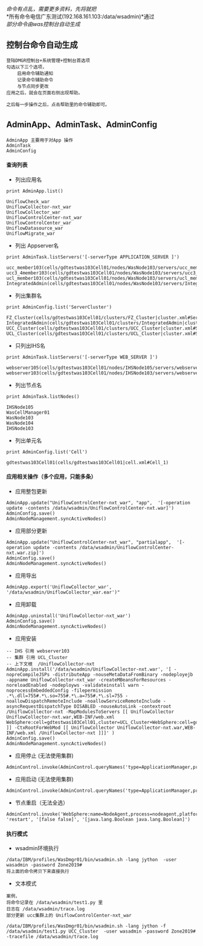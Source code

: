     
*命令有点乱，需要更多资料，先将就把*  
*所有命令电信广东测试(192.168.161.103:/data/wsadmin)*通过  
*部分命令由was控制台自动生成*

## 控制台命令自动生成

    登陆DMGR控制台+系统管理+控制台首选项
    勾选以下三个选项，
        启用命令辅助通知
        记录命令辅助命令
        与节点同步更改
    应用之后，就会在页面右侧出现帮助。

    之后每一步操作之后，点击帮助里的命令辅助即可。
    

## AdminApp、AdminTask、AdminConfig



```
AdminApp 主要用于对App 操作
AdminTask 
AdminConfig
```


#### 查询列表



- 列出应用名


```
print AdminApp.list() 

UniflowCheck_war
UniflowCollector-nxt_war
UniflowCollector_war
UniflowControlCenter-nxt_war
UniflowControlCenter_war
UniflowDatasource_war
UniflowMigrate_war

```


- 列出 Appserver名


```
print AdminTask.listServers('[-serverType APPLICATION_SERVER ]')

ucc_member103(cells/gdtestwas103Cell01/nodes/WasNode103/servers/ucc_member103|server.xml)
ucc3_4member103(cells/gdtestwas103Cell01/nodes/WasNode103/servers/ucc3_4member103|server.xml)
ucl_member103(cells/gdtestwas103Cell01/nodes/WasNode103/servers/ucl_member103|server.xml)
IntegratedAdmin(cells/gdtestwas103Cell01/nodes/WasNode103/servers/IntegratedAdmin|server.xml)
```



- 列出集群名


```
print AdminConfig.list('ServerCluster')

FZ_Cluster(cells/gdtestwas103Cell01/clusters/FZ_Cluster|cluster.xml#ServerCluster_1419852602073)
IntegratedAdmin(cells/gdtestwas103Cell01/clusters/IntegratedAdmin|cluster.xml#ServerCluster_1435838255511)
UCC_Cluster(cells/gdtestwas103Cell01/clusters/UCC_Cluster|cluster.xml#ServerCluster_1419842719053)
UCL_Cluster(cells/gdtestwas103Cell01/clusters/UCL_Cluster|cluster.xml#ServerCluster_1419842877134)
```



- 只列出IHS名


```
print AdminTask.listServers('[-serverType WEB_SERVER ]') 

webserver105(cells/gdtestwas103Cell01/nodes/IHSNode105/servers/webserver105|server.xml)
webserver103(cells/gdtestwas103Cell01/nodes/IHSNode103/servers/webserver103|server.xml)
```


- 列出节点名


```
print AdminTask.listNodes()

IHSNode105
WasCellManager01
WasNode103
WasNode104
IHSNode103
```


- 列出单元名

```
print AdminConfig.list('Cell')

gdtestwas103Cell01(cells/gdtestwas103Cell01|cell.xml#Cell_1)
```


#### 应用相关操作（多个应用，只能多条）



- 应用整包更新


```
AdminApp.update("UniflowControlCenter-nxt_war", "app",  '[-operation update -contents /data/wsadmin/UniflowControlCenter-nxt.war]')
AdminConfig.save()
AdminNodeManagement.syncActiveNodes()
```



- 应用部分更新


```
AdminApp.update("UniflowControlCenter-nxt_war", "partialapp",  '[-operation update -contents /data/wsadmin/UniflowControlCenter-nxt.war.zip]')
AdminConfig.save()
AdminNodeManagement.syncActiveNodes()
```


- 应用导出


```
AdminApp.export('UniflowCollector_war', '/data/wsadmin/UniflowCollector_war.ear')"
```


- 应用卸载


```
AdminApp.uninstall('UniflowCollector-nxt_war')
AdminConfig.save()
AdminNodeManagement.syncActiveNodes()
```


- 应用安装


```
-- IHS 引用 webserver103
-- 集群 引用 UCL_Cluster
-- 上下文根  /UniflowCollector-nxt
AdminApp.install('/data/wsadmin/UniflowCollector-nxt.war', '[ -nopreCompileJSPs -distributeApp -nouseMetaDataFromBinary -nodeployejb -appname UniflowCollector-nxt_war -createMBeansForResources -noreloadEnabled -nodeployws -validateinstall warn -noprocessEmbeddedConfig -filepermission .*\.dll=755#.*\.so=755#.*\.a=755#.*\.sl=755 -noallowDispatchRemoteInclude -noallowServiceRemoteInclude -asyncRequestDispatchType DISABLED -nouseAutoLink -contextroot /UniflowCollector-nxt -MapModulesToServers [[ UniflowCollector UniflowCollector-nxt.war,WEB-INF/web.xml WebSphere:cell=gdtestwas103Cell01,cluster=UCL_Cluster+WebSphere:cell=gdtestwas103Cell01,node=IHSNode103,server=webserver103 ]] -CtxRootForWebMod [[ UniflowCollector UniflowCollector-nxt.war,WEB-INF/web.xml /UniflowCollector-nxt ]]]' )
AdminConfig.save()
AdminNodeManagement.syncActiveNodes()
```

- 应用停止 (无法使用集群)



```
AdminControl.invoke(AdminControl.queryNames('type=ApplicationManager,process=yw_member104,*'),'stopApplication','BQConsole_war')
```




- 应用启动 (无法使用集群)


```
AdminControl.invoke(AdminControl.queryNames('type=ApplicationManager,process=yw_member104,*'),'startApplication','BQConsole_war')
```

- 节点重启（无法全选）

```
AdminControl.invoke('WebSphere:name=NodeAgent,process=nodeagent,platform=common,node=WasNode124,diagnosticProvider=true,version=7.0.0.29,type=NodeAgent,mbeanIdentifier=NodeAgent,cell=was01Cell01,spec=1.0', 'restart', '[false false]', '[java.lang.Boolean java.lang.Boolean]')
```



#### 执行模式

- wsadmin环境执行



```
/data/IBM/profiles/WasDmgr01/bin/wsadmin.sh -lang jython  -user wasadmin -password Zone2019# 
将上面的命令拷贝下来直接执行
```



- 文本模式


```
案例，
将命令记录在 /data/wsadmin/test1.py 里
日志在 /data/wsadmin/trace.log   
部分更新 ucc集群上的 UniflowControlCenter-nxt_war  

/data/IBM/profiles/WasDmgr01/bin/wsadmin.sh -lang jython -f /data/wsadmin/test1.py UCC_Cluster  -user wasadmin -password Zone2019# -tracefile /data/wsadmin/trace.log
```

    
